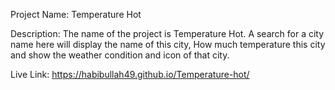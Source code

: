 Project Name: Temperature Hot

Description: The name of the project is Temperature Hot. A search for a city name here will display the name of this city, How much temperature this city and show the weather condition and icon of that city.

Live Link: https://habibullah49.github.io/Temperature-hot/
